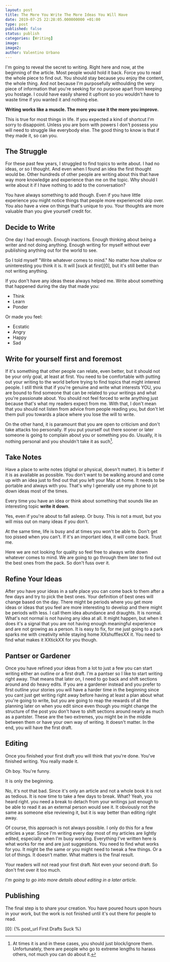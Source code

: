```yaml
---
layout: post
title: The More You Write The More Ideas You Will Have
date: 2019-07-25 22:28:05.000000000 +01:00
type: post
published: false
status: publish
categories: [Writing]
image:
image2:
author: Valentino Urbano
---
```


I'm going to reveal the secret to writing. Right here and now, at the beginning of the article. Most people would hold it back. Force you to read the whole piece to find out. You should stay because you enjoy the content, the whole thing. And not because I'm purposefully withoulding the very piece of information that you're seeking for no purpose apart from keeping you hostage. I could have easily shared it upfront so you wouldn't have to waste time if you wanted it and nothing else.

**Writing works like a muscle. The more you use it the more you improve.**

This is true for most things in life. If you expected a kind of shortcut I'm sorry to disappoint. Unless you are born with powers I don't possess you will need to struggle like everybody else. The good thing to know is that if they made it, so can you.

## The Struggle

For these past few years, I struggled to find topics to write about. I had no ideas, or so I thought. And even when I found an idea the first thought would be. Other hundreds of other people are writing about this that have way more knowledge and experience than me on the topic. Why should I write about it if I have nothing to add to the conversation?

You have always something to add though. Even if you have little experience you might notice things that people more experienced skip over. You also have a view on things that's unique to you. Your thoughts are more valuable than you give yourself credit for.

## Decide to Write

One day I had enough. Enough inactions. Enough thinking about being a writer and not doing anything. Enough writing for myself without ever publishing anything out for the world to see.

So I told myself "Write whatever comes to mind." No matter how shallow or uninteresting you think it is. It will [suck at first][0], but it's still better than not writing anything.

If you don't have any ideas these always helped me. Write about something that happened during the day that made you:

- Think
- Learn
- Ponder

Or made you feel:

- Ecstatic
- Angry
- Happy
- Sad

## Write for yourself first and foremost

If it's something that other people can relate, even better, but it should not be your only goal, at least at first. You need to be comfortable with putting out your writing to the world before trying to find topics that might interest people. I still think that if you're genuine and write what interests YOU, you are bound to find someone that can be related to your writings and what you're passionate about. You should not feel forced to write anything just because that's what my readers expect from me. With that, I don't mean that you should not listen from advice from people reading you, but don't let them pull you towards a place where you lose the will to write.

On the other hand, it is paramount that you are open to criticism and don't take attacks too personally. If you put yourself out there sooner or later someone is going to complain about you or something you do. Usually, it is nothing personal and you shouldn't take it as such[^1].

## Take Notes

Have a place to write notes (digital or physical, doesn't matter). It is better if it is as available as possible. You don't want to be walking around and come up with an idea just to find out that you left your Mac at home. It needs to be portable and always with you. That's why I generally use my phone to jot down ideas most of the times.

Every time you have an idea or think about something that sounds like an interesting topic **write it down**.

Yes, even if you're about to fall asleep. Or busy. This is not a must, but you will miss out on many ideas if you don't.

At the same time, life is busy and at times you won't be able to. Don't get too pissed when you can't. If it's an important idea, it will come back. Trust me.

Here we are not looking for quality so feel free to always write down whatever comes to mind. We are going to go through them later to find out the best ones from the pack. So don't fuss over it.

## Refine Your Ideas

After you have your ideas in a safe place you can come back to them after a few days and try to pick the best ones. Your definition of best ones will change based on the day. There might be periods where you get more ideas or ideas that you feel are more interesting to develop and there might be periods with less. I call them idea abundance and draughts. It is normal. What's not normal is not having any idea at all. It might happen, but when it does it's a signal that you are not having enough meaningful experience and are not growing as a person. It is easy to fix, for me just going to a park sparks me with creativity while staying home XXshufflesXX it. You need to find what makes it XXtickXX for you though.

## Pantser or Gardener

Once you have refined your ideas from a lot to just a few you can start writing either an outline or a first draft. I'm a pantser so I like to start writing right away. That means that later on, I need to go back and shift sections around and do heavy edits. If you are a gardener instead and you prefer to first outline your stories you will have a harder time in the beginning since you cant just get writing right away before having at least a plan about what you're going to write, but you are going to reap the rewards of all the planning later on when you edit since even though you might change the structure of the post you don't have to shift sections around nearly as much as a pantster. These are the two extremes, you might be in the middle between them or have your own way of writing. It doesn't matter. In the end, you will have the first draft.

## Editing

Once you finished your first draft you will think that you're done. You've finished writing. You really made it.

Oh boy. You're funny.

It is only the beginning.

No, it's not that bad. Since it's only an article and not a whole book it is not as tedious. It is now time to take a few days to break. What? Yeah, you heard right. you need a break to detach from your writings just enough to be able to read it as an external person would see it. It obviously not the same as someone else reviewing it, but it is way better than editing right away.

Of course, this approach is not always possible. I only do this for a few articles a year. Since I'm writing every day most of my articles are lightly edited, especially when I'm busy working. Everything I've written here is what works for me and are just suggestions. You need to find what works for you. It might be the same or you might need to tweak a few things. Or a lot of things. It doesn't matter. What matters is the final result.

Your readers will not read your first draft. Not even your second draft. So don't fret over it too much.

_I'm going to go into more details about editing in a later article._

## Publishing

The final step is to share your creation. You have poured hours upon hours in your work, but the work is not finished until it's out there for people to read.

[0]: {% post_url First Drafts Suck %}

[^1]: At times it is and in these cases, you should just block/ignore them. Unfortunately, there are people who go to extreme lengths to harass others, not much you can do about it.
